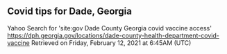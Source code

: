 ## Covid tips for Dade, Georgia

Yahoo Search for 'site:gov Dade County Georgia covid vaccine access'
https://dph.georgia.gov/locations/dade-county-health-department-covid-vaccine
Retrieved on Friday, February 12, 2021 at 6:45AM (UTC)